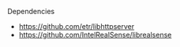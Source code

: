 Dependencies
* https://github.com/etr/libhttpserver
* https://github.com/IntelRealSense/librealsense
